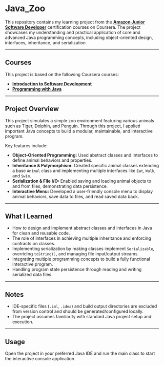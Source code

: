 # Java_Zoo

This repository contains my learning project from the [**Amazon Junior Software Developer**](https://www.coursera.org/programs/eightfold-pliic/professional-certificates/amazon-junior-software-developer) certification courses on Coursera. The project showcases my understanding and practical application of core and advanced Java programming concepts, including object-oriented design, interfaces, inheritance, and serialization.

---

## Courses

This project is based on the following Coursera courses:

- [**Introduction to Software Development**](https://www.coursera.org/learn/introduction-to-software-development)
- [**Programming with Java**](https://www.coursera.org/learn/introduction-to-software-development)

---

## Project Overview

This project simulates a simple zoo environment featuring various animals such as Tiger, Dolphin, and Penguin. Through this project, I applied important Java concepts to build a modular, maintainable, and interactive program.

Key features include:
- **Object-Oriented Programming:** Used abstract classes and interfaces to define animal behaviors and properties.
- **Inheritance & Polymorphism:** Created specific animal classes extending a base `Animal` class and implementing multiple interfaces like `Eat`, `Walk`, and `Swim`.
- **Serialization & File I/O:** Enabled saving and loading animal objects to and from files, demonstrating data persistence.
- **Interactive Menu:** Developed a user-friendly console menu to display animal behaviors, save data to files, and read saved data back.

---

## What I Learned

- How to design and implement abstract classes and interfaces in Java for clean and reusable code.
- The role of interfaces in achieving multiple inheritance and enforcing contracts on classes.
- Implementing serialization by making classes implement `Serializable`, overriding `toString()`, and managing file input/output streams.
- Integrating multiple programming concepts to build a fully functional interactive program.
- Handling program state persistence through reading and writing serialized data files.

---

## Notes

- IDE-specific files (`.iml`, `.idea`) and build output directories are excluded from version control and should be generated/configured locally.
- The project assumes familiarity with standard Java project setup and execution.

---

## Usage

Open the project in your preferred Java IDE and run the main class to start the interactive console application.
